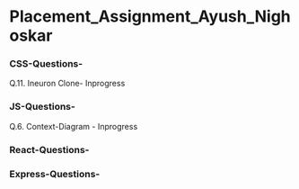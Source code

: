 # Placement_Assignment_Ayush_Nighoskar


### CSS-Questions- 

Q.11. Ineuron Clone- Inprogress

### JS-Questions-

Q.6. Context-Diagram - Inprogress

### React-Questions-

### Express-Questions- 
